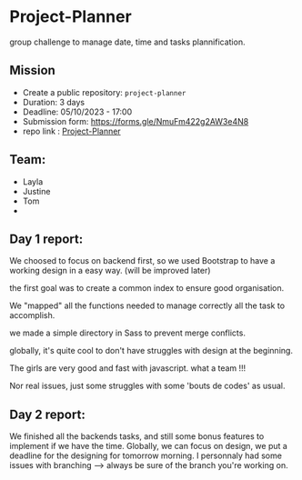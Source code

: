# Project-Planner

group challenge to manage date, time and tasks plannification.

## Mission

- Create a public repository: `project-planner`
- Duration: 3 days
- Deadline: 05/10/2023 - 17:00
- Submission form: https://forms.gle/NmuFm422g2AW3e4N8
- repo link : [Project-Planner](https://github.com/tomboszko/Project-Planner.git)

## Team: 

- Layla
- Justine
- Tom
- 
## Day 1 report:

We choosed to focus on backend first, so we used Bootstrap to have a working design in a easy way. (will be improved later)

the first goal was to create a common index to ensure good organisation.

We "mapped" all the functions needed to manage correctly all the task to accomplish.

we made a simple directory in Sass to prevent merge conflicts.

globally, it's quite cool to don't have struggles with design at the beginning.

The girls are very good and fast with javascript. what a team !!!

Nor real issues, just some struggles with some 'bouts de codes' as usual.

## Day 2 report:

We finished all the backends tasks, and still some bonus features to implement if we have the time.
Globally, we can focus on design, we put a deadline for the designing for tomorrow morning.
I personnaly had some issues with branching --> always be sure of the branch you're working on.


